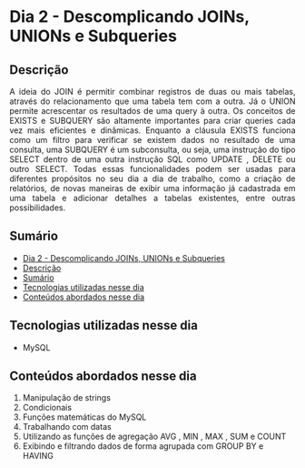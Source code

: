 # Dia 2 - Descomplicando JOINs, UNIONs e Subqueries

## Descrição
<p align="justify">
  A ideia do JOIN é permitir combinar registros de duas ou mais tabelas, através do relacionamento que uma tabela tem com a outra. Já o UNION permite acrescentar os resultados de uma query à outra. Os conceitos de EXISTS e SUBQUERY são altamente importantes para criar queries cada vez mais eficientes e dinâmicas. Enquanto a cláusula EXISTS funciona como um filtro para verificar se existem dados no resultado de uma consulta, uma SUBQUERY é um subconsulta, ou seja, uma instrução do tipo SELECT dentro de uma outra instrução SQL como UPDATE , DELETE ou outro SELECT. Todas essas funcionalidades podem ser usadas para diferentes propósitos no seu dia a dia de trabalho, como a criação de relatórios, de novas maneiras de exibir uma informação já cadastrada em uma tabela e adicionar detalhes a tabelas existentes, entre outras possibilidades.
</p>

## Sumário
- [Dia 2 - Descomplicando JOINs, UNIONs e Subqueries](#dia-2---descomplicando-joins,-unions-e-subqueries)
- [Descrição](#descrição)
- [Sumário](#sumário)
- [Tecnologias utilizadas nesse dia](#tecnologias-utilizadas-nesse-dia)
- [Conteúdos abordados nesse dia](#conteúdos-abordados-nesse-dia)

## Tecnologias utilizadas nesse dia
- MySQL

## Conteúdos abordados nesse dia
1. Manipulação de strings
2. Condicionais
3. Funções matemáticas do MySQL
4. Trabalhando com datas
5. Utilizando as funções de agregação AVG , MIN , MAX , SUM e COUNT
6. Exibindo e filtrando dados de forma agrupada com GROUP BY e HAVING
